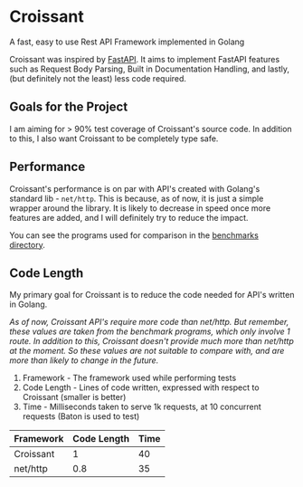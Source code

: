 # Croissant

A fast, easy to use Rest API Framework implemented in Golang

Croissant was inspired by [FastAPI](https://fastapi.tiangolo.com/). It aims to implement FastAPI features such as Request Body Parsing, Built in Documentation Handling, and lastly, (but definitely not the least) less code required.

## Goals for the Project

I am aiming for > 90% test coverage of Croissant's source code. In addition to this, I also want Croissant to be completely type safe.

## Performance

Croissant's performance is on par with API's created with Golang's standard lib - `net/http`. This is because, as of now, it is just a simple wrapper around the library. It is likely to decrease in speed once more features are added, and I will definitely try to reduce the impact.

You can see the programs used for comparison in the [benchmarks directory](/benchmarks).

## Code Length

My primary goal for Croissant is to reduce the code needed for API's written in Golang.

*As of now, Croissant API's require more code than net/http. But remember, these values are taken from the benchmark programs, which only involve 1 route. In addition to this, Croissant doesn't provide much more than net/http at the moment. So these values are not suitable to compare with, and are more than likely to change in the future.*

1. Framework - The framework used while performing tests
2. Code Length - Lines of code written, expressed with respect to Croissant (smaller is better)
3. Time - Milliseconds taken to serve 1k requests, at 10 concurrent requests (Baton is used to test)

| Framework | Code Length  | Time |
|-----------|--------------|------|
| Croissant | 1	           | 40   |
| net/http  | 0.8          | 35   |
